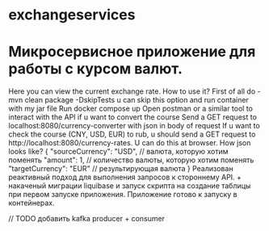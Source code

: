 # exchangeservices

# Микросервисное приложение для работы с курсом валют.

Here you can view the current exchange rate.
How to use it?
First of all do - mvn clean package -DskipTests u can skip this option and run container with my jar file
Run docker compose up
Open postman or a similar tool to interact with the API if u want to convert the course
Send a GET request to localhost:8080/currency-converter with json in body of request
If u want to check the course (CNY, USD, EUR) to rub, u should send a GET request to http://localhost:8080/currency-rates. U can do this at browser.
How json looks like?
{
  "sourceCurrency": "USD", // валюта, которую хотим поменять
  "amount": 1, // количество валюты, которую хотим поменять
  "targetCurrency": "EUR" // результирующая валюта
}
Реализован реактивный подход для выполнения запросов к стороннему API. + накаченый миграции liquibase и запуск скрипта на создание таблицы при первом запуске приложения. Приложение готово к запуску в контейнерах.



// TODO добавить kafka producer + consumer
